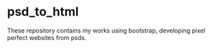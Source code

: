 # psd_to_html
These repository contains my works using bootstrap, developing pixel perfect websites from psds.
